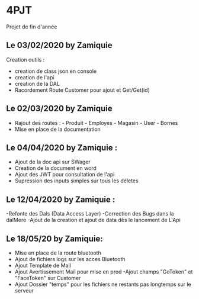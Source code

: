 # 4PJT
Projet de fin d'année

## Le 03/02/2020 by Zamiquie
Creation outils :
- creation de class json en console
- creation de l'api
- creation de la DAL
- Racordement Route Customer pour ajout et Get/Get(id)

## Le 02/03/2020 by Zamiquie
- Rajout des routes : 
          - Produit 
          - Employes
          - Magasin 
          - User
          - Bornes
- Mise en place de la documentation

## Le 04/04/2020 by Zamiquie :

- Ajout de la doc api sur SWager
- Creation de la document en word
- Ajout des JWT pour consultation de l'api
- Supression des inputs simples sur tous les déletes

## Le 12/04/2020 by Zamiquie : 
-Refonte des Dals (Data Access Layer)
-Correction des Bugs dans la dalMere
-Ajout de la creation et ajout de data dès le lancement de L'Api

## Le 18/05/20 by Zamiquie:
- Mise en place de la route bluetooth
- Ajout de fichiers logs sur les acces Bluetooth
- Ajout Template de Mail
- Ajout Avertissement Mail pour mise en prod
-Ajout champs "GoToken" et "FaceToken" sur Customer
- Ajout Dossier "temps" pour les fichiers ne restants pas longtemps sur le serveur



